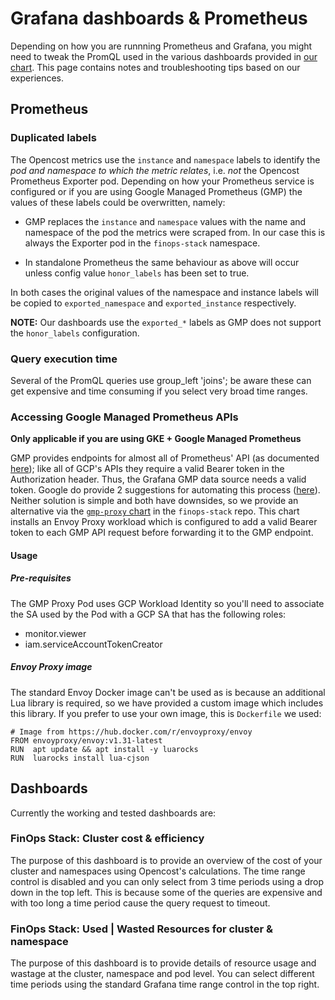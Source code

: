 # Grafana dashboards & Prometheus

Depending on how you are runnning Prometheus and Grafana, you might need to tweak the PromQL used in the various dashboards provided in [our chart](https://github.com/jetstack/finops-stack/tree/main/charts/opencost-config/dashboards). This page contains notes and troubleshooting tips based on our experiences.

## Prometheus

### Duplicated labels

The Opencost metrics use the `instance` and `namespace` labels to identify the _pod and namespace to which the metric relates_, i.e. _not_ the Opencost Prometheus Exporter pod. Depending on how your Prometheus service is configured or if you are using Google Managed Prometheus (GMP) the values of these labels could be overwritten, namely:

- GMP replaces the `instance` and `namespace` values with the name and namespace of the pod the metrics were scraped from. In our case this is always the Exporter pod in the `finops-stack` namespace.

- In standalone Prometheus the same behaviour as above will occur unless config value `honor_labels` has been set to true.

In both cases the original values of the namespace and instance labels will be copied to `exported_namespace` and `exported_instance` respectively.

__NOTE:__ Our dashboards use the `exported_*` labels as GMP does not support the `honor_labels` configuration.

### Query execution time

Several of the PromQL queries use group_left 'joins'; be aware these can get expensive and time consuming if you select very broad time ranges.

### Accessing Google Managed Prometheus APIs

**Only applicable if you are using GKE + Google Managed Prometheus**

GMP provides endpoints for almost all of Prometheus' API (as documented [here](https://cloud.google.com/stackdriver/docs/managed-prometheus/query-api-ui#http-api-details)); like all of GCP's APIs they require a valid Bearer token in the Authorization header. Thus, the Grafana GMP data source needs a valid token. Google do provide 2 suggestions for automating this process ([here](https://cloud.google.com/stackdriver/docs/managed-prometheus/query-api-ui)). Neither solution is simple and both have downsides, so we provide an alternative via the [`gmp-proxy` chart](https://github.com/jetstack/finops-stack/tree/main/charts/gmp-proxy) in the `finops-stack` repo. This chart installs an Envoy Proxy workload which is configured to add a valid Bearer token to each GMP API request before forwarding it to the GMP endpoint.

#### Usage

##### Pre-requisites

The GMP Proxy Pod uses GCP Workload Identity so you'll need to associate the SA used by the Pod with a GCP SA that has the following roles:

- monitor.viewer
- iam.serviceAccountTokenCreator

##### Envoy Proxy image

The standard Envoy Docker image can't be used as is because an additional Lua library is required, so we have provided a custom image which includes this library. If you prefer to use your own image, this is `Dockerfile` we used:

```
# Image from https://hub.docker.com/r/envoyproxy/envoy
FROM envoyproxy/envoy:v1.31-latest
RUN  apt update && apt install -y luarocks
RUN  luarocks install lua-cjson
```

## Dashboards

Currently the working and tested dashboards are:

### FinOps Stack: Cluster cost & efficiency

The purpose of this dashboard is to provide an overview of the cost of your cluster and namespaces using Opencost's calculations. The time range control is disabled and you can only select from 3 time periods using a drop down in the top left. This is because some of the queries are expensive and with too long a time period cause the query request to timeout.

### FinOps Stack: Used | Wasted Resources for cluster & namespace

The purpose of this dashboard is to provide details of resource usage and wastage at the cluster, namespace and pod level. You can select different time periods using the standard Grafana time range control in the top right.
